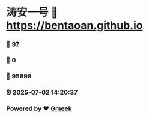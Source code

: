 # 涛安一号 :link: https://bentaoan.github.io 
### :page_facing_up: [97](https://bentaoan.github.io/tag.html) 
### :speech_balloon: 0 
### :hibiscus: 95898 
### :alarm_clock: 2025-07-02 14:20:37 
### Powered by :heart: [Gmeek](https://github.com/Meekdai/Gmeek)
